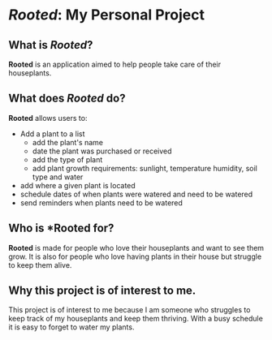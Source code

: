 # *Rooted*: My Personal Project

## What is *Rooted*?
**Rooted** is an application aimed to help people take care
of their houseplants.

## What does *Rooted* do?

**Rooted** allows users to:
- Add a plant to a list
  - add the plant's name
  - date the plant was purchased or received
  - add the type of plant
  - add plant growth requirements: sunlight, temperature
    humidity, soil type and water
- add where a given plant is located
- schedule dates of when plants were watered and need to be watered
- send reminders when plants need to be watered

## Who is *Rooted for?
**Rooted** is made for people who love their houseplants
and want to see them grow. It is also for people who
love having plants in their house but struggle to keep them alive.

## Why this project is of interest to me.
This project is of interest to me because I am someone who
struggles to keep track of my houseplants and keep them thriving.
With a busy schedule it is easy to forget to water my plants. 


 